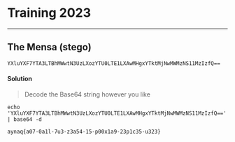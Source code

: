 # Training 2023

---

## The Mensa (stego)

`YXluYXF7YTA3LTBhMWwtN3UzLXozYTU0LTE1LXAwMHgxYTktMjNwMWMzNS11MzIzfQ==`

#### Solution

> Decode the Base64 string however you like

```console
echo 'YXluYXF7YTA3LTBhMWwtN3UzLXozYTU0LTE1LXAwMHgxYTktMjNwMWMzNS11MzIzfQ==' | base64 -d
```

`aynaq{a07-0a1l-7u3-z3a54-15-p00x1a9-23p1c35-u323}`
